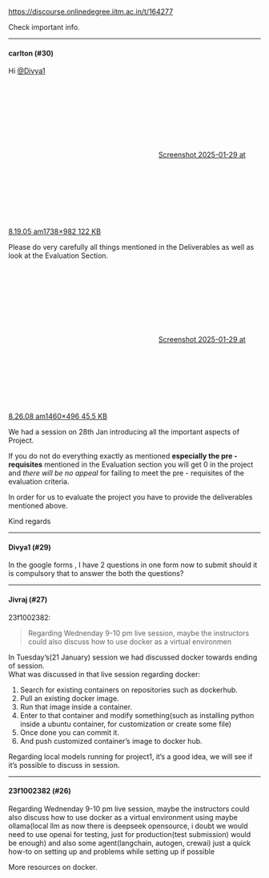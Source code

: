 https://discourse.onlinedegree.iitm.ac.in/t/164277

Check important info.</p><hr>

<h4>carlton (#30)</h4>
<p>Hi <a class="mention" href="/u/divya1">@Divya1</a></p>
<p><div class="lightbox-wrapper"><a class="lightbox" data-download-href="/uploads/short-url/7GRWQ9A0Ygc4UgcaxkNn2rTuJyx.png?dl=1" href="https://europe1.discourse-cdn.com/flex013/uploads/iitm/original/3X/3/5/35e7ce763c7605e99ee1fad3906e1cd31d094b31.png" rel="noopener nofollow ugc" title="Screenshot 2025-01-29 at 8.19.05 am"><div class="meta"><svg aria-hidden="true" class="fa d-icon d-icon-far-image svg-icon"><use href="#far-image"></use></svg><span class="filename">Screenshot 2025-01-29 at 8.19.05 am</span><span class="informations">1738×982 122 KB</span><svg aria-hidden="true" class="fa d-icon d-icon-discourse-expand svg-icon"><use href="#discourse-expand"></use></svg></div></a></div></p>
<p>Please do very carefully all things mentioned in the Deliverables as well as look at the Evaluation Section.<br/>
<div class="lightbox-wrapper"><a class="lightbox" data-download-href="/uploads/short-url/jCKzqFDYJsTz1kwHUd0AifW2DWN.png?dl=1" href="https://europe1.discourse-cdn.com/flex013/uploads/iitm/original/3X/8/9/898ab28ebe773e40fb3ad9b98c71ce4c5d063c09.png" rel="noopener nofollow ugc" title="Screenshot 2025-01-29 at 8.26.08 am"><div class="meta"><svg aria-hidden="true" class="fa d-icon d-icon-far-image svg-icon"><use href="#far-image"></use></svg><span class="filename">Screenshot 2025-01-29 at 8.26.08 am</span><span class="informations">1460×496 45.5 KB</span><svg aria-hidden="true" class="fa d-icon d-icon-discourse-expand svg-icon"><use href="#discourse-expand"></use></svg></div></a></div></p>
<p>We had a session on 28th Jan introducing all the important aspects of Project.</p>
<p>If you do not do everything exactly as mentioned <strong>especially the pre - requisites</strong> mentioned in the Evaluation section you will get 0 in the project and <em>there will be no appeal</em> for failing to meet the pre - requisites of the evaluation criteria.</p>
<p>In order for us to evaluate the project you have to provide the deliverables mentioned above.</p>
<p>Kind regards</p><hr>

<h4>Divya1 (#29)</h4>
<p>In the google forms , I have 2 questions in one form now to submit should it is compulsory that to answer the both the questions?</p><hr>

<h4>Jivraj (#27)</h4>
<aside class="quote group-ds-students" data-post="26" data-topic="164277" data-username="23f1002382">
<div class="title">
<div class="quote-controls"></div>
 23f1002382:</div>
<blockquote>
<p>Regarding Wednenday 9-10 pm live session, maybe the instructors could also discuss how to use docker as a virtual environmen</p>
</blockquote>
</aside>
<p>In Tuesday’s(21 January) session we had discussed docker towards ending of session.<br/>
What was discussed in that live session regarding docker:</p>
<ol>
<li>Search for existing containers on repositories such as dockerhub.</li>
<li>Pull an existing docker image.</li>
<li>Run that image inside a container.</li>
<li>Enter to that container and modify something(such as installing python inside a ubuntu container, for customization or create some file)</li>
<li>Once done you can commit it.</li>
<li>And push customized container’s image to docker hub.</li>
</ol>
<p>Regarding local models running for project1, it’s a good idea, we will see if it’s possible to discuss in session.</p><hr>

<h4>23f1002382 (#26)</h4>
<p>Regarding Wednenday 9-10 pm live session, maybe the instructors could also discuss how to use docker as a virtual environment using maybe ollama(local llm as now there is deepseek opensource, i doubt we would need to use openai for testing, just for production(test submission)  would be enough) and also some agent(langchain, autogen, crewai) just a quick how-to on setting up and problems while setting up if possible</p>
<p>More resources on docker.
